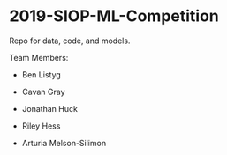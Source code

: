 # 2019-SIOP-ML-Competition
Repo for data, code, and models.

Team Members:

* Ben Listyg

* Cavan Gray

* Jonathan Huck

* Riley Hess

* Arturia Melson-Silimon
